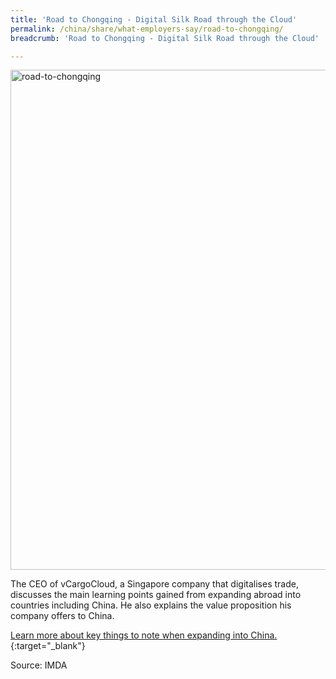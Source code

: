 ```yaml
---
title: 'Road to Chongqing - Digital Silk Road through the Cloud'
permalink: /china/share/what-employers-say/road-to-chongqing/
breadcrumb: 'Road to Chongqing - Digital Silk Road through the Cloud'

---
```



<img src="\images\china-employers\road-to-chongqing.jpg" alt="road-to-chongqing" style="width:800px;" />

The CEO of vCargoCloud, a Singapore company that digitalises trade, discusses the main learning points gained from expanding abroad into countries including China. He also explains the value proposition his company offers to China.

[Learn more about key things to note when expanding into China.](https://www.imda.gov.sg/news-and-events/impact-news/2018/08/road-to-chongqing-digital-silk-road-through-the-cloud){:target="_blank"}

Source: IMDA
